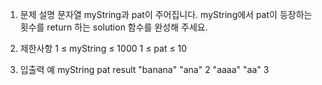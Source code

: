 1. 문제 설명
   문자열 myString과 pat이 주어집니다. myString에서 pat이 등장하는 횟수를 return 하는 solution 함수를 완성해 주세요.

2. 제한사항
   1 ≤ myString ≤ 1000
   1 ≤ pat ≤ 10

3. 입출력 예
   myString pat result
   "banana" "ana" 2
   "aaaa" "aa" 3
